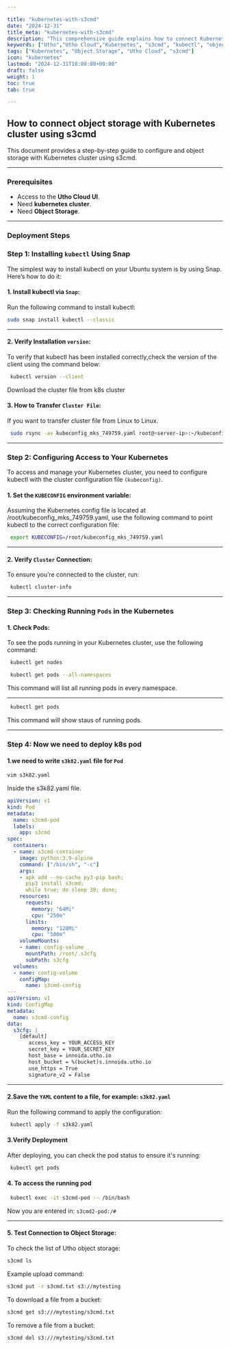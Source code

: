 ```yaml
---

title: "kubernetes-with-s3cmd"
date: "2024-12-31"
title_meta: "kubernetes-with-s3cmd"
description: "This comprehensive guide explains how to connect Kubernetes with s3cmd, a command-line tool for managing UTHO object storage and compatible object storage services. The step-by-step instructions cover setting up kubectl, configuring access to your Kubernetes cluster, creating a pod using a YAML configuration, and installing and testing s3cmd inside the Kubernetes pod. This tutorial is ideal for users looking to manage object storage directly from Kubernetes pods."
keywords: ["Utho","Utho Cloud","Kubernetes", "s3cmd", "kubectl", "object storage", "pod deployment", "Kubernetes cluster", "YAML configuration", "S3 storage", "Amazon S3", "Kubernetes pod", "object storage management", "Ubuntu", "Snap installation", "kubeconfig"]
tags: ["Kubernetes", "Object Storage", "Utho Cloud", "s3cmd"]
icon: "kubernetes"
lastmod: "2024-12-31T10:00:00+00:00"
draft: false
weight: 1
toc: true
tab: true

---
```


## **How to connect object storage with Kubernetes cluster using s3cmd**

This document provides a step-by-step guide to configure and object storage with Kubernetes cluster using s3cmd.

---

### **Prerequisites**
- Access to the **Utho Cloud UI**.
- Need **kubernetes cluster**.  
- Need **Object Storage**.

---
### **Deployment Steps**

### **Step 1: Installing `kubectl` Using Snap**

 The simplest way to install kubectl on your Ubuntu system is by using
 Snap. Here’s how to do it:

#### 1\. Install kubectl via `Snap`:

 Run the following command to install kubectl:

```bash
sudo snap install kubectl --classic
```
---

#### 2\. Verify Installation `version`:

 To verify that kubectl has been installed correctly,check the version
 of the client using the command below:
```bash
 kubectl version --client
```
 Download the cluster file from k8s cluster

#### 3\.  How to Transfer `Cluster File`:
If you want to transfer cluster file from Linux to Linux.

```bash
 sudo rsync -av kubeconfig_mks_749759.yaml root@<server-ip>:~/kubeconfig_mks_749759.yaml
```
----
### **Step 2: Configuring Access to Your Kubernetes**

 To access and manage your Kubernetes cluster, you need to configure
 kubectl with the cluster configuration file `(kubeconfig)`.

#### 1\. Set the `KUBECONFIG` environment variable:

 Assuming the Kubernetes config file is located at /root/kubeconfig_mks_749759.yaml, use the
following command to point kubectl to the correct configuration file:

```bash
 export KUBECONFIG=/root/kubeconfig_mks_749759.yaml
```
---
#### 2\. Verify `Cluster` Connection:

 To ensure you’re connected to the cluster, run:

```bash
 kubectl cluster-info
```
---
### **Step** **3:** **Checking** **Running** `Pods` **in** **the** **Kubernetes**

#### 1\. Check Pods:

 To see the pods running in your Kubernetes cluster, use the following
 command:

```bash
 kubectl get nodes
```

```bash
 kubectl get pods --all-namespaces
```

 This command will list all running pods in every namespace.

---


```bash
 kubectl get pods
```
This command will show staus of running pods.

---

### **Step** **4:** **Now** **we** **need** **to** **deploy** **k8s** **pod**

#### 1.we need to write `s3k82.yaml` file for `Pod`

```bash
vim s3k82.yaml
```
Inside the s3k82.yaml file.
```yaml
apiVersion: v1
kind: Pod
metadata:
  name: s3cmd-pod
  labels:
    app: s3cmd
spec:
  containers:
  - name: s3cmd-container
    image: python:3.9-alpine
    command: ["/bin/sh", "-c"]
    args:
    - apk add --no-cache py3-pip bash;
      pip3 install s3cmd;
      while true; do sleep 30; done;
    resources:
      requests:
        memory: "64Mi"
        cpu: "250m"
      limits:
        memory: "128Mi"
        cpu: "500m"
    volumeMounts:
    - name: config-volume
      mountPath: /root/.s3cfg
      subPath: s3cfg
  volumes:
  - name: config-volume
    configMap:
      name: s3cmd-config
---
apiVersion: v1
kind: ConfigMap
metadata:
  name: s3cmd-config
data:
  s3cfg: |
    [default]
       access_key = YOUR_ACCESS_KEY
       secret_key = YOUR_SECRET_KEY
       host_base = innoida.utho.io
       host_bucket = %(bucket)s.innoida.utho.io
       use_https = True
       signature_v2 = False
```
---

#### 2.Save the `YAML` content to a file, for example:  `s3k82.yaml`

 Run the following command to apply the configuration: 

```bash
 kubectl apply -f s3k82.yaml
```

#### 3.Verify Deployment

 After deploying, you can check the pod status to ensure it's running:

```bash
 kubectl get pods
```

#### 4. To access the running pod

```bash
 kubectl exec -it s3cmd-pod -- /bin/bash
```
 Now you are entered in: `s3cmd2-pod:/#`

---

#### 5. Test Connection to Object Storage:

To check the list of Utho object storage:
```bash
s3cmd ls
```
Example upload command:
```bash
s3cmd put -r s3cmd.txt s3://mytesting
```

To download a file from a bucket:
```bash
s3cmd get s3:///mytesting/s3cmd.txt
```

To remove a file from a bucket:
```bash
s3cmd del s3:///mytesting/s3cmd.txt
```